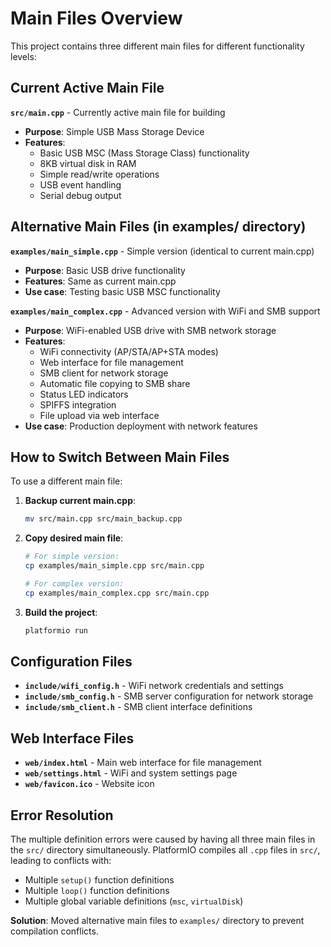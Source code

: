 # Main Files Overview

This project contains three different main files for different functionality levels:

## Current Active Main File

**`src/main.cpp`** - Currently active main file for building
- **Purpose**: Simple USB Mass Storage Device
- **Features**:
  - Basic USB MSC (Mass Storage Class) functionality
  - 8KB virtual disk in RAM
  - Simple read/write operations
  - USB event handling
  - Serial debug output

## Alternative Main Files (in examples/ directory)

**`examples/main_simple.cpp`** - Simple version (identical to current main.cpp)
- **Purpose**: Basic USB drive functionality
- **Features**: Same as current main.cpp
- **Use case**: Testing basic USB MSC functionality

**`examples/main_complex.cpp`** - Advanced version with WiFi and SMB support
- **Purpose**: WiFi-enabled USB drive with SMB network storage
- **Features**:
  - WiFi connectivity (AP/STA/AP+STA modes)
  - Web interface for file management
  - SMB client for network storage
  - Automatic file copying to SMB share
  - Status LED indicators
  - SPIFFS integration
  - File upload via web interface
- **Use case**: Production deployment with network features

## How to Switch Between Main Files

To use a different main file:

1. **Backup current main.cpp**:
   ```bash
   mv src/main.cpp src/main_backup.cpp
   ```

2. **Copy desired main file**:
   ```bash
   # For simple version:
   cp examples/main_simple.cpp src/main.cpp
   
   # For complex version:
   cp examples/main_complex.cpp src/main.cpp
   ```

3. **Build the project**:
   ```bash
   platformio run
   ```

## Configuration Files

- **`include/wifi_config.h`** - WiFi network credentials and settings
- **`include/smb_config.h`** - SMB server configuration for network storage
- **`include/smb_client.h`** - SMB client interface definitions

## Web Interface Files

- **`web/index.html`** - Main web interface for file management
- **`web/settings.html`** - WiFi and system settings page
- **`web/favicon.ico`** - Website icon

## Error Resolution

The multiple definition errors were caused by having all three main files in the `src/` directory simultaneously. PlatformIO compiles all `.cpp` files in `src/`, leading to conflicts with:
- Multiple `setup()` function definitions
- Multiple `loop()` function definitions  
- Multiple global variable definitions (`msc`, `virtualDisk`)

**Solution**: Moved alternative main files to `examples/` directory to prevent compilation conflicts.
